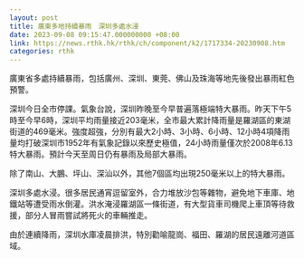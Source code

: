 ```yaml
---
layout: post
title: 廣東多地持續暴雨　深圳多處水浸
date: 2023-09-08 09:15:47.000000000 +08:00
link: https://news.rthk.hk/rthk/ch/component/k2/1717334-20230908.htm
categories: rthk
---
```


廣東省多處持續暴雨，包括廣州、深圳、東莞、佛山及珠海等地先後發出暴雨紅色預警。

深圳今日全市停課。氣象台說，深圳昨晚至今早普遍落極端特大暴雨。昨天下午5時至今早6時，深圳平均雨量接近203毫米，全市最大累計降雨量是羅湖區的東湖街道的469毫米。強度超強，分別有最大2小時、3小時、6小時、12小時4項降雨量均打破深圳市1952年有氣象記錄以來歷史極值，24小時雨量僅次於2008年6.13特大暴雨。預計今天至周日仍有暴雨及局部大暴雨。

除了南山、大鵬、坪山、深汕以外，其他7個區均出現250毫米以上的特大暴雨。

深圳多處水浸。很多居民通宵逗留室外，合力堆放沙包等雜物，避免地下車庫、地鐵站等遭受雨水倒灌。洪水淹浸羅湖區一條街道，有大型貨車司機爬上車頂等待救援，部分人冒雨嘗試將死火的車輛推走。

由於連續降雨，深圳水庫凌晨排洪，特別勸喻龍崗、福田、羅湖的居民遠離河道區域。
